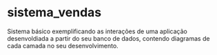 # sistema_vendas
Sistema básico exemplificando as interações de uma aplicação desenvoldiada a partir do seu banco de dados, contendo diagramas de cada camada no seu desenvolvimento.
